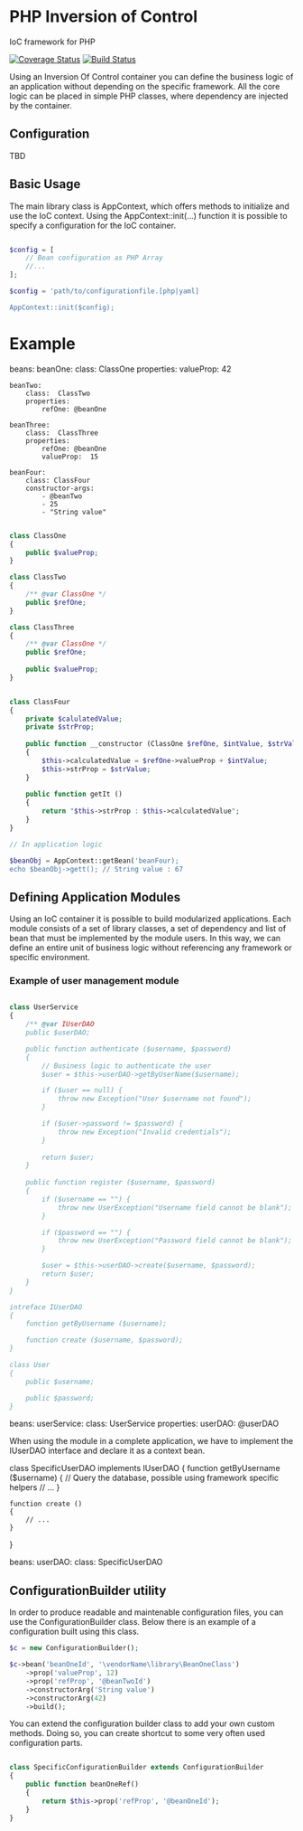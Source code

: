 PHP Inversion of Control
========================

IoC framework for PHP

[![Coverage Status](https://coveralls.io/repos/zeeke/php-ioc/badge.png)](https://coveralls.io/r/zeeke/php-ioc)
[![Build Status](https://travis-ci.org/zeeke/php-ioc.png?branch=master)](https://travis-ci.org/zeeke/php-ioc)


Using an Inversion Of Control container you can define the business
logic of an application without depending on the specific framework. All
the core logic can be placed in simple PHP classes, where dependency are
injected by the container.

## Configuration

TBD

## Basic Usage

The main library class is AppContext, which offers methods to
initialize and use the IoC context. Using the AppContext::init(...)
function it is possible to specify a configuration for the IoC
container.

```PHP

$config = [ 
    // Bean configuration as PHP Array
    //... 
];

$config = 'path/to/configurationfile.[php|yaml]

AppContext::init($config);

```

# Example

beans:
    beanOne:
        class:  ClassOne
        properties:
            valueProp: 42
    
    beanTwo:
        class:  ClassTwo
        properties:
            refOne: @beanOne
    
    beanThree:
        class:  ClassThree
        properties:
            refOne: @beanOne
            valueProp:  15
    
    beanFour:
        class: ClassFour
        constructor-args:
            - @beanTwo
            - 25
            - "String value"

```PHP

class ClassOne
{
    public $valueProp;
}

class ClassTwo
{
    /** @var ClassOne */
    public $refOne;
}

class ClassThree
{
    /** @var ClassOne */
    public $refOne;
    
    public $valueProp;
}


class ClassFour
{
    private $calulatedValue;
    private $strProp;
    
    public function __constructor (ClassOne $refOne, $intValue, $strValue)
    {
        $this->calculatedValue = $refOne->valueProp + $intValue;
        $this->strProp = $strValue;
    }
    
    public function getIt ()
    {
        return "$this->strProp : $this->calculatedValue";
    }
}

// In application logic

$beanObj = AppContext::getBean('beanFour);
echo $beanObj->gett(); // String value : 67

```


## Defining Application Modules

Using an IoC container it is possible to build modularized applications.
Each module consists of a set of library classes, a set of dependency
and list of bean that must be implemented by the module users.
In this way, we can define an entire unit of business logic without
referencing any framework or specific environment.

### Example of user management module

```PHP

class UserService
{
    /** @var IUserDAO
    public $userDAO;

    public function authenticate ($username, $password)
    {
        // Business logic to authenticate the user
        $user = $this->userDAO->getByUserName($username);

        if ($user == null) {
            throw new Exception("User $username not found");
        }

        if ($user->password != $password) {
            throw new Exception("Invalid credentials");
        }
        
        return $user;
    }
    
    public function register ($username, $password)
    {
        if ($username == "") {
            throw new UserException("Username field cannot be blank");
        }

        if ($password == "") {
            throw new UserException("Password field cannot be blank");
        }

        $user = $this->userDAO->create($username, $password);
        return $user;
    }
}

intreface IUserDAO
{
    function getByUsername ($username);

    function create ($username, $password);
}

class User
{
    public $username;

    public $password;
}

```

beans:
    userService:
        class: UserService
        properties:
            userDAO: @userDAO


When using the module in a complete application, we have to implement
the IUserDAO interface and declare it as a context bean.

class SpecificUserDAO implements IUserDAO
{
    function getByUsername ($username)
    {
        // Query the database, possible using framework specific helpers
        // ...
    }
    
    function create ()
    {
        // ...
    }
}

beans:
    userDAO:
        class:  SpecificUserDAO


## ConfigurationBuilder utility

In order to produce readable and maintenable configuration files, you
can use the ConfigurationBuilder class.
Below there is an example of a configuration built using this class.

```PHP
$c = new ConfigurationBuilder();

$c->bean('beanOneId', '\vendorName\library\BeanOneClass')
    ->prop('valueProp', 12)
    ->prop('refProp', '@beanTwoId')
    ->constructorArg('String value')
    ->constructorArg(42)
    ->build();


```

You can extend the configuration builder class to add your own custom
methods. Doing so, you can create shortcut to some very often used
configuration parts.

```PHP

class SpecificConfigurationBuilder extends ConfigurationBuilder
{
    public function beanOneRef()
    {
        return $this->prop('refProp', '@beanOneId');
    }
}

```
